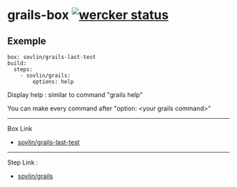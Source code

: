 # grails-box [![wercker status](https://app.wercker.com/status/c44bc7f82ab78a6b78fb3808f8aa8bcb/s/master "wercker status")](https://app.wercker.com/project/bykey/c44bc7f82ab78a6b78fb3808f8aa8bcb)
Exemple
-----------
    box: sovlin/grails-last-test
    build:
      steps:
        - sovlin/grails:
            options: help
Display help : similar to command "grails help"


You can make every command after "option: \<your grails command>"

------------
Box Link
* [sovlin/grails-last-test](https://app.wercker.com/#applications/54bef0a856767b466300069a/tab/details)

------------
Step Link :
* [sovlin/grails](https://app.wercker.com/#applications/54bfa58254bc9efd6b0a9df8/tab/details)
